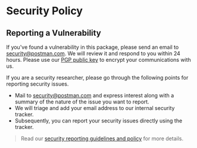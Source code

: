 # Security Policy

## Reporting a Vulnerability

If you've found a vulnerability in this package, please send an email to security@postman.com.
We will review it and respond to you within 24 hours.
Please use our [PGP public key](https://assets.getpostman.com/getpostman/documents/publickey.txt) to encrypt your communications with us.

If you are a security researcher, please go through the following points for reporting security issues.

- Mail to security@postman.com and express interest along with a summary of the nature of the issue you want to report.
- We will triage and add your email address to our internal security tracker.
- Subsequently, you can report your security issues directly using the tracker.


> Read our [security reporting guidelines and policy](https://www.postman.com/vulnerability-reporting) for more details.
